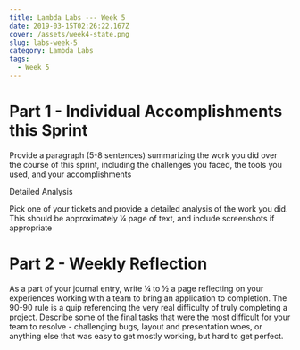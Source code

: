 ```yaml
---
title: Lambda Labs --- Week 5
date: 2019-03-15T02:26:22.167Z
cover: /assets/week4-state.png
slug: labs-week-5
category: Lambda Labs
tags:
  - Week 5
---
```

# Part 1 - Individual Accomplishments this Sprint

Provide a paragraph (5-8 sentences) summarizing the work you did over the course of this sprint, including the challenges you faced, the tools you used, and your accomplishments



Detailed Analysis

Pick one of your tickets and provide a detailed analysis of the work you did. This should be approximately ¼ page of text, and include screenshots if appropriate



# Part 2 - Weekly Reflection

As a part of your journal entry, write ¼ to ½ a page reflecting on your experiences working with a team to bring an application to completion. The 90-90 rule is a quip referencing the very real difficulty of truly completing a project. Describe some of the final tasks that were the most difficult for your team to resolve - challenging bugs, layout and presentation woes, or anything else that was easy to get mostly working, but hard to get perfect.
